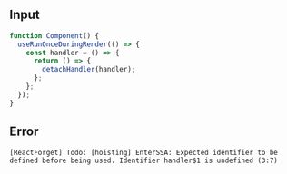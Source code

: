 
## Input

```javascript
function Component() {
  useRunOnceDuringRender(() => {
    const handler = () => {
      return () => {
        detachHandler(handler);
      };
    };
  });
}

```


## Error

```
[ReactForget] Todo: [hoisting] EnterSSA: Expected identifier to be defined before being used. Identifier handler$1 is undefined (3:7)
```
          
      